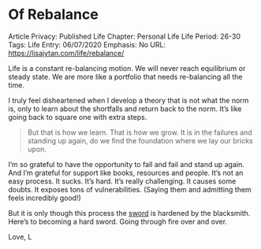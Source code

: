 # Of Rebalance

Article Privacy: Published
Life Chapter: Personal Life
Life Period: 26-30
Tags: Life
Entry: 06/07/2020
Emphasis: No
URL: https://lisajytan.com/life/rebalance/

Life is a constant re-balancing motion. We will never reach
equilibrium or steady state. We are more like a portfolio that needs
re-balancing all the time.

I truly feel disheartened when I develop a theory that is not what
the norm is, only to learn about the shortfalls and return back to the
norm. It’s like going back to square one with extra steps.

> But that is how we learn. That is how we grow. It is in 
the failures and standing up again, do we find the foundation where we 
lay our bricks upon.
> 

I’m so grateful to have the opportunity to fall and fail and stand up again. And I’m grateful for support like books, resources and people.
It’s not an easy process. It sucks. It’s hard. It’s really challenging.
It causes some doubts. It exposes tons of vulnerabilities. (Saying them
and admitting them feels incredibly good!)

But it is only though this process the [sword](https://lisajytan.com/lessons/over-and-over/) is hardened by the blacksmith. Here’s to becoming a hard sword. Going through fire over and over.

Love,
L
